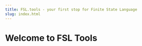 ```yaml
---
title: FSL.tools - your first stop for Finite State Language
slug: index.html
---
```

# Welcome to FSL Tools